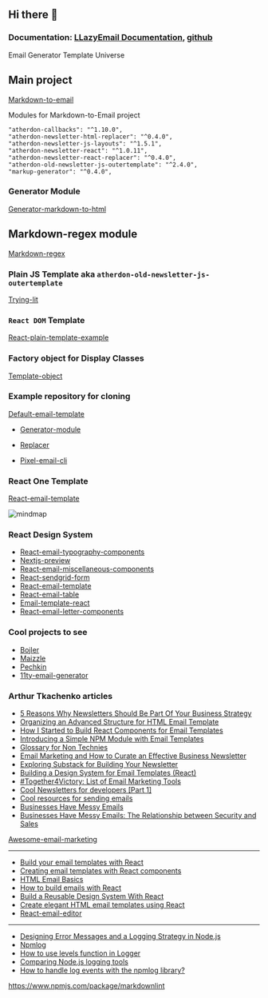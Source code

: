 ## Hi there 👋

### Documentation: [LLazyEmail Documentation](https://llazyemail.github.io/documentation/), [github](https://github.com/LLazyEmail/documentation)

<!--

**Here are some ideas to get you started:**

🙋‍♀️ A short introduction - what is your organization all about?
🌈 Contribution guidelines - how can the community get involved?
👩‍💻 Useful resources - where can the community find your docs? Is there anything else the community should know?
🍿 Fun facts - what does your team eat for breakfast?

-->

Email Generator Template Universe

## Main project

[Markdown-to-email](https://github.com/LLazyEmail/markdown-to-email)

Modules for Markdown-to-Email project

```
"atherdon-callbacks": "^1.10.0",
"atherdon-newsletter-html-replacer": "^0.4.0",
"atherdon-newsletter-js-layouts": "^1.5.1",
"atherdon-newsletter-react": "^1.0.11",
"atherdon-newsletter-react-replacer": "^0.4.0",
"atherdon-old-newsletter-js-outertemplate": "^2.4.0",
"markup-generator": "^0.4.0",
```

### Generator Module

[Generator-markdown-to-html](https://github.com/LLazyEmail/generator-markdown-to-html)

## Markdown-regex module

[Markdown-regex](https://github.com/LLazyEmail/markdown-regex)

### Plain JS Template aka `atherdon-old-newsletter-js-outertemplate`

[Trying-lit](https://github.com/LLazyEmail/_trying-lit)

### `React DOM` Template 

[React-plain-template-example](https://github.com/LLazyEmail/react-plain-template-example)

### Factory object for Display Classes

[Template-object](https://github.com/LLazyEmail/template-object)

### Example repository for cloning

[Default-email-template](https://github.com/LLazyEmail/default-email-template)

- [Generator-module](https://github.com/LLazyEmail/generator-module)

- [Replacer](https://github.com/LLazyEmail/replacer)

- [Pixel-email-cli](https://github.com/LLazyEmail/pixel-email-cli)

### React One Template

[React-email-template](https://github.com/LLazyEmail/react-email-template)

![mindmap](https://github.com/atherdon/markdown-to-email/blob/main/MindMap1.png?raw=true)

### React Design System

- [React-email-typography-components](https://github.com/LLazyEmail/react-email-typography-components)
- [Nextjs-preview](https://github.com/LLazyEmail/nextjs-preview)
- [React-email-miscellaneous-components](https://github.com/LLazyEmail/react-email-miscellaneous-components)
- [React-sendgrid-form](https://github.com/LLazyEmail/react-sendgrid-form)
- [React-email-template](https://github.com/LLazyEmail/react-email-template)
- [React-email-table](https://github.com/LLazyEmail/react-email-table)
- [Email-template-react](https://github.com/LLazyEmail/email-template-react)
- [React-email-letter-components](https://github.com/LLazyEmail/react-email-letter-components)

### Cool projects to see

- [Bojler](https://github.com/Slicejack/bojler)
- [Maizzle](https://github.com/maizzle/maizzle)
- [Pechkin](https://github.com/sglazov/pechkin)
- [11ty-email-generator](https://github.com/5t3ph/11ty-email-generator/blob/main/src/_data/meta.js)

### Arthur Tkachenko articles

* [5 Reasons Why Newsletters Should Be Part Of Your Business Strategy](https://hackernoon.com/5-reasons-why-newsletters-should-be-part-of-your-business-strategy)
* [Organizing an Advanced Structure for HTML Email Template](https://hackernoon.com/organizing-an-advanced-structure-for-html-email-template)
* [How I Started to Build React Components for Email Templates](https://hackernoon.com/how-i-started-to-build-react-components-for-email-templates)
* [Introducing a Simple NPM Module with Email Templates](https://hackernoon.com/introducing-a-simple-npm-module-with-email-templates)
* [Glossary for Non Technies](https://hackernoon.com/glossary-for-non-technies)
* [Email Marketing and How to Curate an Effective Business Newsletter](https://hackernoon.com/email-marketing-and-how-to-curate-an-effective-business-newsletter)
* [Exploring Substack for Building Your Newsletter](https://hackernoon.com/exploring-substack-for-building-your-newsletter)
* [Building a Design System for Email Templates (React)](https://hackernoon.com/building-a-design-system-for-email-templates-react)
* [#Together4Victory: List of Email Marketing Tools](https://hackernoon.com/together4victory-list-of-email-marketing-tools)
* [Cool Newsletters for developers [Part 1]](https://hackernoon.com/cool-newsletters-for-developers-part-1)
* [Cool resources for sending emails](https://hackernoon.com/cool-resources-for-sending-emails)
* [Businesses Have Messy Emails](https://hackernoon.com/businesses-have-messy-emails)
* [Businesses Have Messy Emails: The Relationship between Security and Sales](https://hackernoon.com/businesses-have-messy-emails-the-relationship-between-security-and-sales)

[Awesome-email-marketing](https://github.com/LLazyEmail/awesome-email-marketing)

---

- [Build your email templates with React](https://medium.com/ovrsea/build-your-email-templates-with-react-ea530ba6b010)
- [Creating email templates with React components](https://assertible.com/blog/creating-email-templates-with-react-components)
- [HTML Email Basics](https://templates.mailchimp.com/getting-started/html-email-basics/)
- [How to build emails with React](https://building.lang.ai/how-to-build-emails-with-react-fcf941b125d1)
- [Build a Reusable Design System With React](https://code.tutsplus.com/tutorials/build-a-reusable-design-system-with-react--cms-29954)
- [Create elegant HTML email templates using React](https://bestofreactjs.com/repo/chromakode-react-html-email-react-renderers)
- [React-email-editor](https://github.com/unlayer/react-email-editor)


---

- [Designing Error Messages and a Logging Strategy in Node.js](https://blog.appsignal.com/2021/11/03/designing-error-messages-and-a-logging-strategy-in-nodejs.html)
- [Npmlog](https://www.npmjs.com/package/npmlog)
- [How to use levels function in Logger](https://www.tabnine.com/code/javascript/functions/npmlog/Logger/levels)
- [Comparing Node.js logging tools](https://blog.logrocket.com/comparing-node-js-logging-tools/)
- [How to handle log events with the npmlog library?](https://stackoverflow.com/questions/72506435/how-to-handle-log-events-with-the-npmlog-library)


https://www.npmjs.com/package/markdownlint
